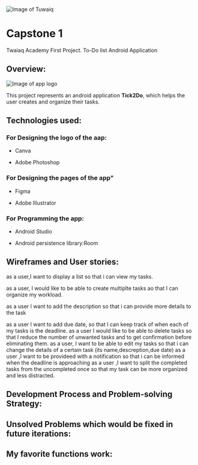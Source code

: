 ![Image of Tuwaiq](https://camo.githubusercontent.com/37ca472e2afb74974a0314d89af8f470422a79582bed0d188f9927777230195d/68747470733a2f2f6c61756e63682e73612f6173736574732f696d616765732f6c6f676f732f7475776169712d61636164656d792d6c6f676f2e737667)
# Capstone 1 
Twaiaq Academy First Project.
To-Do list Android Application
## Overview:
![Image of app logo](https://g.top4top.io/p_2132buy3s1.png)


This project represents an android application **Tick2Do**, which helps the user creates and organize their tasks.
## Technologies used:
### For Designing the logo of the aap:
* Canva

* Adobe Photoshop
### For Designing the pages of the app"
* Figma 

* Adobe Illustrator
### For Programming the app:
* Android Studio

* Android persistence library:Room


## Wireframes and User stories:
as a user,I want to display a list so that i can view my tasks.


as a user, I would like to be able to create multiplte tasks ao that I can organize my workload.


as a user I want to add the description so that i can provide more details to the task


as a user I want to add due date, so that I can keep track of when each of my tasks is the deadline.
as a user I would like to be able to delete tasks so that I reduce the number of unwanted tasks and to get confirmation before eliminating them.
as a user, I want to be able to edit my tasks so that i can change the details of a certain task (its name,descreption,due date)
as a user ,I want to be provideed with a notification so that i can be informed when the deadline is approaching
as a user ,I want to split the completed tasks from the uncompleted once so that my task can be more organized and less distracted.
## Development Process and Problem-solving Strategy:
##  Unsolved Problems which would be fixed in future iterations:
## My favorite functions work:
